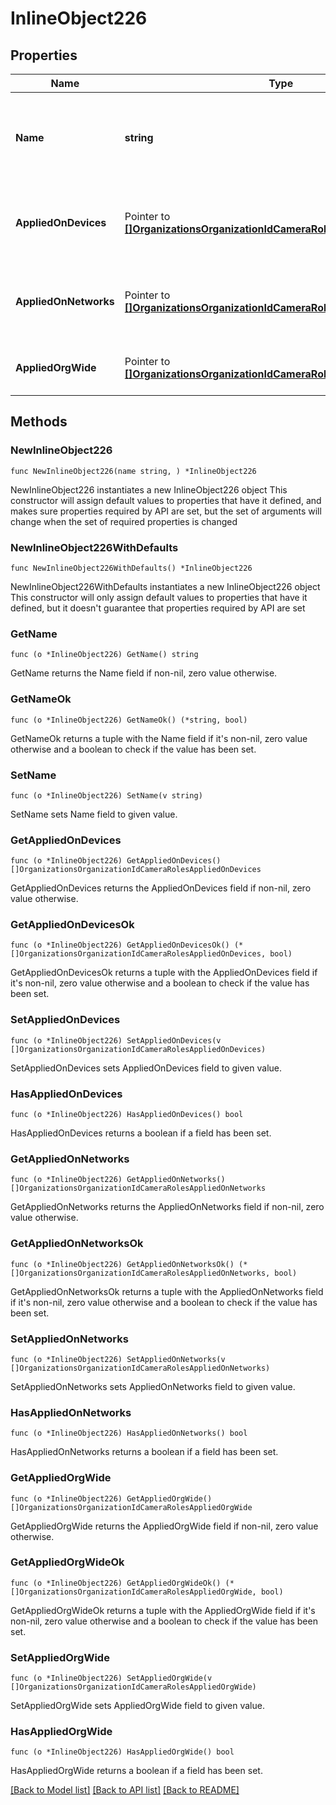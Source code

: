 # InlineObject226

## Properties

Name | Type | Description | Notes
------------ | ------------- | ------------- | -------------
**Name** | **string** | The name of the new role. Must be unique. This parameter is required. | 
**AppliedOnDevices** | Pointer to [**[]OrganizationsOrganizationIdCameraRolesAppliedOnDevices**](OrganizationsOrganizationIdCameraRolesAppliedOnDevices.md) | Device tag on which this specified permission is applied. | [optional] 
**AppliedOnNetworks** | Pointer to [**[]OrganizationsOrganizationIdCameraRolesAppliedOnNetworks**](OrganizationsOrganizationIdCameraRolesAppliedOnNetworks.md) | Network tag on which this specified permission is applied. | [optional] 
**AppliedOrgWide** | Pointer to [**[]OrganizationsOrganizationIdCameraRolesAppliedOrgWide**](OrganizationsOrganizationIdCameraRolesAppliedOrgWide.md) | Permissions to be applied org wide. | [optional] 

## Methods

### NewInlineObject226

`func NewInlineObject226(name string, ) *InlineObject226`

NewInlineObject226 instantiates a new InlineObject226 object
This constructor will assign default values to properties that have it defined,
and makes sure properties required by API are set, but the set of arguments
will change when the set of required properties is changed

### NewInlineObject226WithDefaults

`func NewInlineObject226WithDefaults() *InlineObject226`

NewInlineObject226WithDefaults instantiates a new InlineObject226 object
This constructor will only assign default values to properties that have it defined,
but it doesn't guarantee that properties required by API are set

### GetName

`func (o *InlineObject226) GetName() string`

GetName returns the Name field if non-nil, zero value otherwise.

### GetNameOk

`func (o *InlineObject226) GetNameOk() (*string, bool)`

GetNameOk returns a tuple with the Name field if it's non-nil, zero value otherwise
and a boolean to check if the value has been set.

### SetName

`func (o *InlineObject226) SetName(v string)`

SetName sets Name field to given value.


### GetAppliedOnDevices

`func (o *InlineObject226) GetAppliedOnDevices() []OrganizationsOrganizationIdCameraRolesAppliedOnDevices`

GetAppliedOnDevices returns the AppliedOnDevices field if non-nil, zero value otherwise.

### GetAppliedOnDevicesOk

`func (o *InlineObject226) GetAppliedOnDevicesOk() (*[]OrganizationsOrganizationIdCameraRolesAppliedOnDevices, bool)`

GetAppliedOnDevicesOk returns a tuple with the AppliedOnDevices field if it's non-nil, zero value otherwise
and a boolean to check if the value has been set.

### SetAppliedOnDevices

`func (o *InlineObject226) SetAppliedOnDevices(v []OrganizationsOrganizationIdCameraRolesAppliedOnDevices)`

SetAppliedOnDevices sets AppliedOnDevices field to given value.

### HasAppliedOnDevices

`func (o *InlineObject226) HasAppliedOnDevices() bool`

HasAppliedOnDevices returns a boolean if a field has been set.

### GetAppliedOnNetworks

`func (o *InlineObject226) GetAppliedOnNetworks() []OrganizationsOrganizationIdCameraRolesAppliedOnNetworks`

GetAppliedOnNetworks returns the AppliedOnNetworks field if non-nil, zero value otherwise.

### GetAppliedOnNetworksOk

`func (o *InlineObject226) GetAppliedOnNetworksOk() (*[]OrganizationsOrganizationIdCameraRolesAppliedOnNetworks, bool)`

GetAppliedOnNetworksOk returns a tuple with the AppliedOnNetworks field if it's non-nil, zero value otherwise
and a boolean to check if the value has been set.

### SetAppliedOnNetworks

`func (o *InlineObject226) SetAppliedOnNetworks(v []OrganizationsOrganizationIdCameraRolesAppliedOnNetworks)`

SetAppliedOnNetworks sets AppliedOnNetworks field to given value.

### HasAppliedOnNetworks

`func (o *InlineObject226) HasAppliedOnNetworks() bool`

HasAppliedOnNetworks returns a boolean if a field has been set.

### GetAppliedOrgWide

`func (o *InlineObject226) GetAppliedOrgWide() []OrganizationsOrganizationIdCameraRolesAppliedOrgWide`

GetAppliedOrgWide returns the AppliedOrgWide field if non-nil, zero value otherwise.

### GetAppliedOrgWideOk

`func (o *InlineObject226) GetAppliedOrgWideOk() (*[]OrganizationsOrganizationIdCameraRolesAppliedOrgWide, bool)`

GetAppliedOrgWideOk returns a tuple with the AppliedOrgWide field if it's non-nil, zero value otherwise
and a boolean to check if the value has been set.

### SetAppliedOrgWide

`func (o *InlineObject226) SetAppliedOrgWide(v []OrganizationsOrganizationIdCameraRolesAppliedOrgWide)`

SetAppliedOrgWide sets AppliedOrgWide field to given value.

### HasAppliedOrgWide

`func (o *InlineObject226) HasAppliedOrgWide() bool`

HasAppliedOrgWide returns a boolean if a field has been set.


[[Back to Model list]](../README.md#documentation-for-models) [[Back to API list]](../README.md#documentation-for-api-endpoints) [[Back to README]](../README.md)


